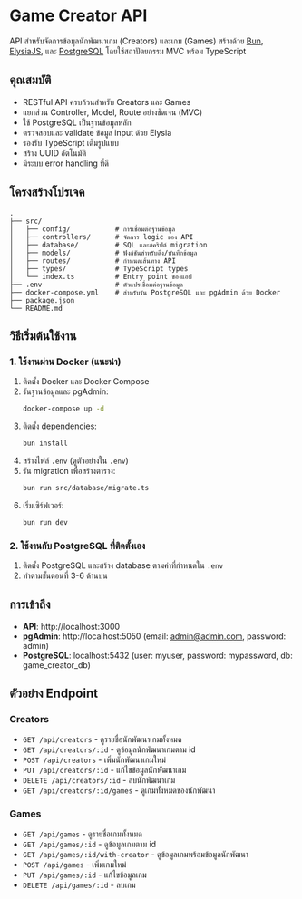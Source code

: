 # Game Creator API

API สำหรับจัดการข้อมูลนักพัฒนาเกม (Creators) และเกม (Games) สร้างด้วย [Bun](https://bun.sh/), [ElysiaJS](https://elysiajs.com/), และ [PostgreSQL](https://www.postgresql.org/) โดยใช้สถาปัตยกรรม MVC พร้อม TypeScript

## คุณสมบัติ

- RESTful API ครบถ้วนสำหรับ Creators และ Games
- แยกส่วน Controller, Model, Route อย่างชัดเจน (MVC)
- ใช้ PostgreSQL เป็นฐานข้อมูลหลัก
- ตรวจสอบและ validate ข้อมูล input ด้วย Elysia
- รองรับ TypeScript เต็มรูปแบบ
- สร้าง UUID อัตโนมัติ
- มีระบบ error handling ที่ดี

## โครงสร้างโปรเจค

```
.
├── src/
│   ├── config/           # การเชื่อมต่อฐานข้อมูล
│   ├── controllers/      # จัดการ logic ของ API
│   ├── database/         # SQL และสคริปต์ migration
│   ├── models/           # ฟังก์ชันสำหรับดึง/บันทึกข้อมูล
│   ├── routes/           # กำหนดเส้นทาง API
│   ├── types/            # TypeScript types
│   └── index.ts          # Entry point ของแอป
├── .env                  # ตัวแปรเชื่อมต่อฐานข้อมูล
├── docker-compose.yml    # สำหรับรัน PostgreSQL และ pgAdmin ด้วย Docker
├── package.json
└── README.md
```

## วิธีเริ่มต้นใช้งาน

### 1. ใช้งานผ่าน Docker (แนะนำ)

1. ติดตั้ง Docker และ Docker Compose
2. รันฐานข้อมูลและ pgAdmin:
   ```bash
   docker-compose up -d
   ```
3. ติดตั้ง dependencies:
   ```bash
   bun install
   ```
4. สร้างไฟล์ `.env` (ดูตัวอย่างใน `.env`)
5. รัน migration เพื่อสร้างตาราง:
   ```bash
   bun run src/database/migrate.ts
   ```
6. เริ่มเซิร์ฟเวอร์:
   ```bash
   bun run dev
   ```

### 2. ใช้งานกับ PostgreSQL ที่ติดตั้งเอง

1. ติดตั้ง PostgreSQL และสร้าง database ตามค่าที่กำหนดใน `.env`
2. ทำตามขั้นตอนที่ 3-6 ด้านบน

## การเข้าถึง

- **API**: http://localhost:3000
- **pgAdmin**: http://localhost:5050 (email: admin@admin.com, password: admin)
- **PostgreSQL**: localhost:5432 (user: myuser, password: mypassword, db: game_creator_db)

## ตัวอย่าง Endpoint

### Creators
- `GET /api/creators` - ดูรายชื่อนักพัฒนาเกมทั้งหมด
- `GET /api/creators/:id` - ดูข้อมูลนักพัฒนาเกมตาม id
- `POST /api/creators` - เพิ่มนักพัฒนาเกมใหม่
- `PUT /api/creators/:id` - แก้ไขข้อมูลนักพัฒนาเกม
- `DELETE /api/creators/:id` - ลบนักพัฒนาเกม
- `GET /api/creators/:id/games` - ดูเกมทั้งหมดของนักพัฒนา

### Games
- `GET /api/games` - ดูรายชื่อเกมทั้งหมด
- `GET /api/games/:id` - ดูข้อมูลเกมตาม id
- `GET /api/games/:id/with-creator` - ดูข้อมูลเกมพร้อมข้อมูลนักพัฒนา
- `POST /api/games` - เพิ่มเกมใหม่
- `PUT /api/games/:id` - แก้ไขข้อมูลเกม
- `DELETE /api/games/:id` - ลบเกม
